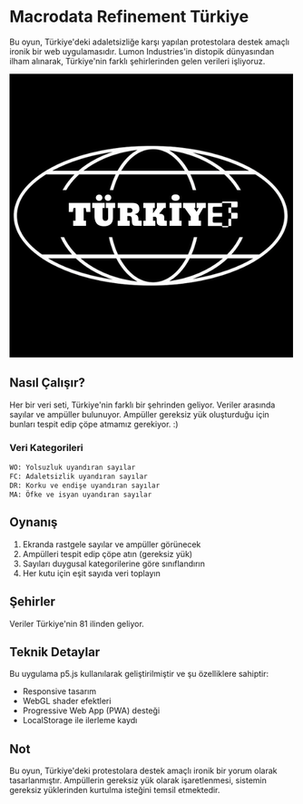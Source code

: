 # Macrodata Refinement Türkiye

Bu oyun, Türkiye'deki adaletsizliğe karşı yapılan protestolara destek amaçlı ironik bir web uygulamasıdır. Lumon Industries'in distopik dünyasından ilham alınarak, Türkiye'nin farklı şehirlerinden gelen verileri işliyoruz.

![TURKIYE](images\lumon.png)



## Nasıl Çalışır?

Her bir veri seti, Türkiye'nin farklı bir şehrinden geliyor. Veriler arasında sayılar ve ampüller bulunuyor. Ampüller gereksiz yük oluşturduğu için bunları tespit edip çöpe atmamız gerekiyor. :)

### Veri Kategorileri

```
WO: Yolsuzluk uyandıran sayılar
FC: Adaletsizlik uyandıran sayılar
DR: Korku ve endişe uyandıran sayılar
MA: Öfke ve isyan uyandıran sayılar
```

## Oynanış

1. Ekranda rastgele sayılar ve ampüller görünecek
2. Ampülleri tespit edip çöpe atın (gereksiz yük)
3. Sayıları duygusal kategorilerine göre sınıflandırın
4. Her kutu için eşit sayıda veri toplayın

## Şehirler

Veriler Türkiye'nin 81 ilinden geliyor. 


## Teknik Detaylar

Bu uygulama p5.js kullanılarak geliştirilmiştir ve şu özelliklere sahiptir:
- Responsive tasarım
- WebGL shader efektleri
- Progressive Web App (PWA) desteği
- LocalStorage ile ilerleme kaydı

## Not

Bu oyun, Türkiye'deki protestolara destek amaçlı ironik bir yorum olarak tasarlanmıştır. Ampüllerin gereksiz yük olarak işaretlenmesi, sistemin gereksiz yüklerinden kurtulma isteğini temsil etmektedir.
